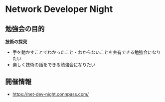 # Network Developer Night

## 勉強会の目的

**技術の探究**

* 手を動かすことでわかったこと・わからないことを共有できる勉強会になりたい
* 楽しく技術の話をできる勉強会になりたい

## 開催情報

* https://net-dev-night.connpass.com/
